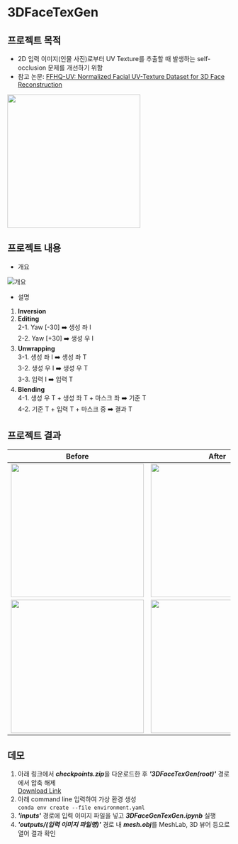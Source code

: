 # 3DFaceTexGen

## 프로젝트 목적
- 2D 입력 이미지(인물 사진)로부터 UV Texture를 추출할 때 발생하는 self-occlusion 문제를 개선하기 위함<br/>
- 참고 논문: [FFHQ-UV: Normalized Facial UV-Texture Dataset for 3D Face Reconstruction](https://arxiv.org/abs/2211.13874, "reference")<br/>

<img src="https://user-images.githubusercontent.com/102565074/229715821-b90aa79e-15cc-4093-ae5f-2d7cd97ad5b2.png" width="300" height="300"/>

## 프로젝트 내용
- 개요<br/>

![개요](https://user-images.githubusercontent.com/102565074/229708778-15eb0f89-0eda-406e-b6ee-9d611b2cc6f4.png)

- 설명
1) **Inversion**<br/>
2) **Editing**<br/>
2-1. Yaw [-30] :arrow_right: 생성 좌 I<br/>
2-2. Yaw [+30] :arrow_right: 생성 우 I<br/>
3) **Unwrapping**<br/>
3-1. 생성 좌 I :arrow_right: 생성 좌 T<br/>
3-2. 생성 우 I :arrow_right: 생성 우 T<br/>
3-3. 입력 I :arrow_right: 입력 T<br/>
4) **Blending**<br/>
4-1. 생성 우 T + 생성 좌 T + 마스크 좌 :arrow_right: 기준 T<br/>
4-2. 기준 T + 입력 T + 마스크 중 :arrow_right: 결과 T<br/>

## 프로젝트 결과
|Before|After|
|---|---|
|<img src="https://user-images.githubusercontent.com/102565074/229714380-f12f2350-a356-44e0-a97f-ec2d4274895a.png" width="300" height="300"/>|<img src="https://user-images.githubusercontent.com/102565074/229716471-488b4b26-f5d8-4f9b-b7dc-fa01d48d4947.png" width="300" height="300"/>|
|<img src="https://user-images.githubusercontent.com/102565074/229714389-e1cb75be-2d59-4a6c-82f1-178c6ff6dc58.png" width="300" height="300"/>|<img src="https://user-images.githubusercontent.com/102565074/229716483-8ae1c652-a964-44b3-b5e3-40fcee787695.png" width="300" height="300"/>|

## 데모
1. 아래 링크에서 ***checkpoints.zip***을 다운로드한 후 ***'3DFaceTexGen(root)'*** 경로에서 압축 해제<br/>
[Download Link](https://drive.google.com/file/d/1O1t25EWJYa1cTiNv2g0Q61My-s-F9a8m/view?usp=share_link, "checkpoints")<br/>
2. 아래 command line 입력하여 가상 환경 생성<br/>
```conda env create --file environment.yaml```<br/>
3. ***'inputs'*** 경로에 입력 이미지 파일을 넣고 ***3DFaceGenTexGen.ipynb*** 실행<br/>
4. ***'outputs/(입력 이미지 파일명)'*** 경로 내 ***mesh.obj***를 MeshLab, 3D 뷰어 등으로 열어 결과 확인

